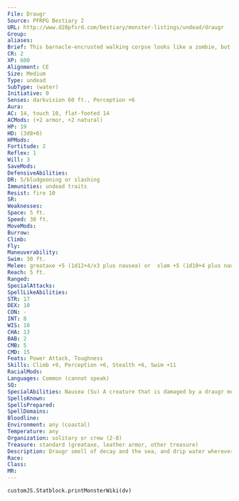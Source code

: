 ```yaml
---
File: Draugr
Source: PFRPG Bestiary 2
URL: http://www.d20pfsrd.com/bestiary/monster-listings/undead/draugr
Group: 
aliases: 
Brief: This barnacle-encrusted walking corpse looks like a zombie, but is dripping with water and gives off a nauseating stench.
CR: 2
XP: 600
Alignment: CE
Size: Medium
Type: undead
SubType: (water)
Initiative: 0
Senses: darkvision 60 ft., Perception +6
Aura: 
AC: 14, touch 10, flat-footed 14
ACMods: (+2 armor, +2 natural)
HP: 19
HD: (3d8+6)
HPMods: 
Fortitude: 2
Reflex: 1
Will: 3
SaveMods: 
DefensiveAbilities: 
DR: 5/bludgeoning or slashing
Immunities: undead traits
Resist: fire 10
SR: 
Weaknesses: 
Space: 5 ft.
Speed: 30 ft.
MoveMods: 
Burrow: 
Climb: 
Fly: 
Maneuverability: 
Swim: 30 ft.
Melee: greataxe +5 (1d12+4/x3 plus nausea) or  slam +5 (1d10+4 plus nausea)
Reach: 5 ft.
Ranged: 
SpecialAttacks: 
SpellLikeAbilities: 
STR: 17
DEX: 10
CON: -
INT: 8
WIS: 10
CHA: 13
BAB: 2
CMB: 5
CMD: 15
Feats: Power Attack, Toughness
Skills: Climb +9, Perception +6, Stealth +6, Swim +11
RacialMods: 
Languages: Common (cannot speak)
SQ: 
SpecialAbilities: Nausea (Su) A creature that is damaged by a draugr must make a DC 12 Fortitude save or be nauseated for 1 round. The save DC is Charisma-based.
SpellsKnown: 
SpellsPrepared: 
SpellDomains: 
Bloodline: 
Environment: any (coastal)
Temperature: any
Organization: solitary or crew (2-8)
Treasure: standard (greataxe, leather armor, other treasure)
Description: Draugr smell of decay and the sea, and drip water wherever they go. These foul beings are usually created when humanoid creatures are lost at sea in regions haunted by evil spirits or necromantic effects. The corpses of these drowned sailors cling fiercely to unlife, attacking any living creatures that intrude upon them. Their attacks smear rancid flesh, rotting seaweed, and swaths of vermin on whatever they hit.  In the case of draugr who manifest when an entire ship sinks, these undead usually stay with the wreck of their ship. Some draugr may be found under the control of aquatic necromancers, while others may wander the seas as undead pirates aboard ghost ships.  DRAUGR CAPTAIN (CR 3)  Draugr captains have malevolent, burning red eyes. They may be more richly dressed than other draugr, though their clothes are always in a similar tattered condition.  A draugr captain is a draugr with the advanced simple template. In addition to this, most draugr captains have additional class levels, usually as barbarians, fighters, or rogues. Draugr captains can also use obscuring mist as a spell-like ability (CL 5th, concentration +8) three times per day, and instead of causing nausea with a successful hit, they bestow 1 negative level on a hit. A draugr captain can even bestow a negative level via a weapon it wields, but if it gains multiple attacks with a weapon, it can only bestow 1 negative level per round in this manner.
Race: 
Class: 
MR: 
---
```

```dataviewjs
customJS.Statblock.printMonsterWiki(dv)
```

